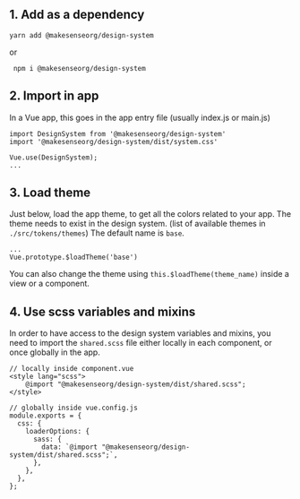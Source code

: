 ## 1. Add as a dependency

```
yarn add @makesenseorg/design-system
```

or

```
 npm i @makesenseorg/design-system
```

## 2. Import in app

In a Vue app, this goes in the app entry file (usually index.js or main.js)

```
import DesignSystem from '@makesenseorg/design-system'
import '@makesenseorg/design-system/dist/system.css'

Vue.use(DesignSystem);
...
```

## 3. Load theme

Just below, load the app theme, to get all the colors related to your app. The theme needs to exist in the design system. (list of available themes in `./src/tokens/themes`)
The default name is `base`.

```
...
Vue.prototype.$loadTheme('base')
```

You can also change the theme using `this.$loadTheme(theme_name)` inside a view or a component.

## 4. Use scss variables and mixins

In order to have access to the design system variables and mixins, you need to import the `shared.scss` file either locally in each component, or once globally in the app.

```
// locally inside component.vue
<style lang="scss">
    @import "@makesenseorg/design-system/dist/shared.scss";
</style>
```

```
// globally inside vue.config.js
module.exports = {
  css: {
    loaderOptions: {
      sass: {
        data: `@import "@makesenseorg/design-system/dist/shared.scss";`,
      },
    },
  },
};

```
